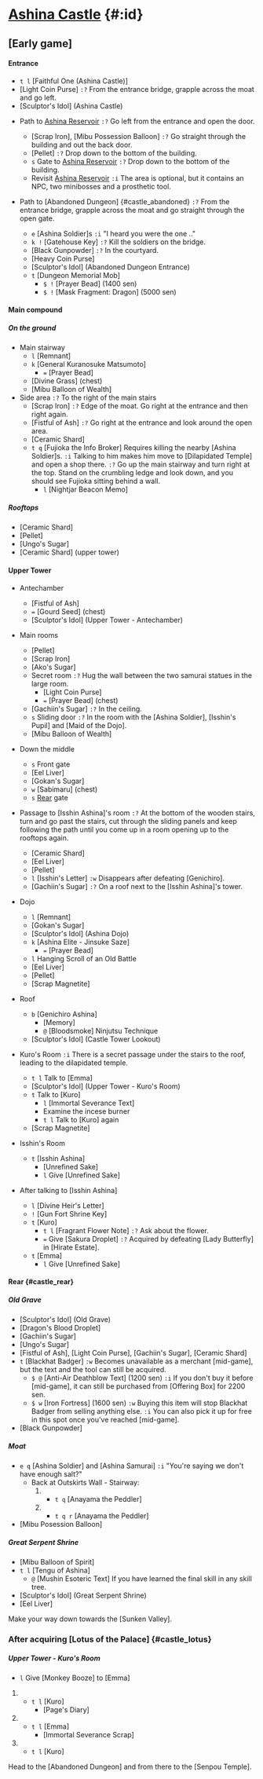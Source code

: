 # [Ashina Castle](@) {#:id}

## [Early game]

#### Entrance
+ `t l` [Faithful One (Ashina Castle)]
+ [Light Coin Purse]
  `:?` From the entrance bridge, grapple across the moat and go left.
+ [Sculptor's Idol] (Ashina Castle)

- Path to [Ashina Reservoir](reservoir)
  `:?` Go left from the entrance and open the door.
  + [Scrap Iron], [Mibu Possession Balloon]
    `:?` Go straight through the building and out the back door.
  + [Pellet]
    `:?` Drop down to the bottom of the building.
  + `s` Gate to [Ashina Reservoir](reservoir)
    `:?` Drop down to the bottom of the building.
  - Revisit [Ashina Reservoir](reservoir)
    `:i` The area is optional, but it contains an NPC, two minibosses and a prosthetic tool.

- Path to [Abandoned Dungeon] {#castle_abandoned}
  `:?` From the entrance bridge, grapple across the moat and go straight through the open gate.
  + `e` [Ashina Soldier]s
    `:i` "I heard you were the one .."
  + `k !` [Gatehouse Key]
    `:?` Kill the soldiers on the bridge.
  + [Black Gunpowder]
    `:?` In the courtyard.
  + [Heavy Coin Purse]
  + [Sculptor's Idol] (Abandoned Dungeon Entrance)
  - `t` [Dungeon Memorial Mob]
    + `$ !` [Prayer Bead] (1400 sen)
    + `$ !` [Mask Fragment: Dragon] (5000 sen)
  
#### Main compound

##### On the ground
- Main stairway
  + `l` [Remnant]
  + `k` [General Kuranosuke Matsumoto]
    - `=` [Prayer Bead]
  + [Divine Grass] (chest)
  + [Mibu Balloon of Wealth]
- Side area
  `:?` To the right of the main stairs
  + [Scrap Iron]
    `:?` Edge of the moat. Go right at the entrance and then right again.
  + [Fistful of Ash]
    `:?` Go right at the entrance and look around the open area.
  + [Ceramic Shard]
  + `t q` [Fujioka the Info Broker]
    Requires killing the nearby [Ashina Soldier]s.
    `:i` Talking to him makes him move to [Dilapidated Temple] and open a shop there.
    `:?` Go up the main stairway and turn right at the top. Stand on the crumbling ledge and look down, and you should see Fujioka sitting behind a wall.
    - `l` [Nightjar Beacon Memo]
  
##### Rooftops
+ [Ceramic Shard] 
+ [Pellet]
+ [Ungo's Sugar]
+ [Ceramic Shard] (upper tower)

#### Upper Tower
- Antechamber
  + [Fistful of Ash]
  + `=` [Gourd Seed] (chest)
  + [Sculptor's Idol] (Upper Tower - Antechamber)
- Main rooms
  + [Pellet]
  + [Scrap Iron]
  + [Ako's Sugar]
  - Secret room
    `:?` Hug the wall between the two samurai statues in the large room.
    + [Light Coin Purse]
    + `=` [Prayer Bead] (chest)
  + [Gachiin's Sugar]
    `:?` In the ceiling.
  + `s` Sliding door
    `:?` In the room with the [Ashina Soldier], [Isshin's Pupil] and [Maid of the Dojo].
  + [Mibu Balloon of Wealth]
- Down the middle
  + `s` Front gate
  + [Eel Liver]
  + [Gokan's Sugar]
  + `w` [Sabimaru] (chest)
  + `s` [Rear](ashina_rear) gate
- Passage to [Isshin Ashina]'s room
  `:?` At the bottom of the wooden stairs, turn and go past the stairs, cut through the sliding panels and keep following the path until you come up in a room opening up to the rooftops again.
  + [Ceramic Shard]
  + [Eel Liver]
  + [Pellet]
  + `l` [Isshin's Letter]
    `:w` Disappears after defeating [Genichiro].
  + [Gachiin's Sugar]
    `:?` On a roof next to the [Isshin Ashina]'s tower.
- Dojo
  + `l` [Remnant]
  + [Gokan's Sugar]
  + [Sculptor's Idol] (Ashina Dojo)
  + `k` [Ashina Elite - Jinsuke Saze]
    - `=` [Prayer Bead]
  + `l` Hanging Scroll of an Old Battle
  + [Eel Liver]
  + [Pellet]
  + [Scrap Magnetite]
- Roof
  + `b` [Genichiro Ashina]
    - [Memory]
    - `@` [Bloodsmoke] Ninjutsu Technique
  + [Sculptor's Idol] (Castle Tower Lookout)
- Kuro's Room
  `:i` There is a secret passage under the stairs to the roof, leading to the dilapidated temple.
  + `t l` Talk to [Emma]
  + [Sculptor's Idol] (Upper Tower - Kuro's Room)
  + `t` Talk to [Kuro]
    + `l` [Immortal Severance Text]
    + Examine the incese burner
    + `t l` Talk to [Kuro] again
  + [Scrap Magnetite]
  
- Isshin's Room
  + `t` [Isshin Ashina]
    - [Unrefined Sake]
    + `l` Give [Unrefined Sake]
    
- After talking to [Isshin Ashina]
  + `l` [Divine Heir's Letter]
  + `!` [Gun Fort Shrine Key]
  + `t` [Kuro]
    + `t l` [Fragrant Flower Note]
      `:?` Ask about the flower.
    + `=` Give [Sakura Droplet]
      `:?` Acquired by defeating [Lady Butterfly] in [Hirate Estate].
  + `t` [Emma]
    + `l` Give [Unrefined Sake]


#### Rear {#castle_rear}
  
##### Old Grave
+ [Sculptor's Idol] (Old Grave)
+ [Dragon's Blood Droplet]
+ [Gachiin's Sugar]
+ [Ungo's Sugar]
+ [Fistful of Ash], [Light Coin Purse], [Gachiin's Sugar], [Ceramic Shard]
+ `t` [Blackhat Badger]
  `:w` Becomes unavailable as a merchant [mid-game], but the text and the tool can still be acquired.
  + `$ @` [Anti-Air Deathblow Text] (1200 sen)
    `:i` If you don't buy it before [mid-game], it can still be purchased from [Offering Box] for 2200 sen.
  + `$ w` [Iron Fortress] (1600 sen)
    `:w` Buying this item will stop Blackhat Badger from selling anything else.
    `:i` You can also pick it up for free in this spot once you've reached [mid-game].
+ [Black Gunpowder]

##### Moat
+ `e q` [Ashina Soldier] and [Ashina Samurai]
  `:i` "You're saying we don't have enough salt?"
  - Back at Outskirts Wall - Stairway:
    1. + `t q` [Anayama the Peddler]
    2. + `t q r` [Anayama the Peddler]
+ [Mibu Posession Balloon]

##### Great Serpent Shrine
  + [Mibu Balloon of Spirit]
  + `t l` [Tengu of Ashina]
    + `@` [Mushin Esoteric Text]
      If you have learned the final skill in any skill tree.
  + [Sculptor's Idol] (Great Serpent Shrine)
  + [Eel Liver]

Make your way down towards the [Sunken Valley].
  
### After acquiring [Lotus of the Palace] {#castle_lotus}
##### Upper Tower - Kuro's Room
+ `l` Give [Monkey Booze] to [Emma]
1. + `t l` [Kuro]
     - [Page's Diary]
2. + `t l` [Emma]
     - [Immortal Severance Scrap]
3. + `t l` [Kuro]

Head to the [Abandoned Dungeon] and from there to the [Senpou Temple].